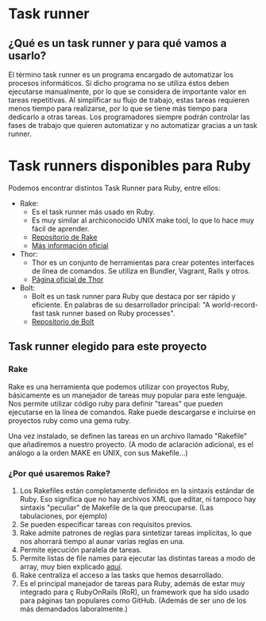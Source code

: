 # Task runner

## ¿Qué es un task runner y para qué vamos a usarlo?
El término task runner es un programa encargado de automatizar los procesos informáticos. Si dicho programa no se utiliza éstos deben ejecutarse manualmente, por lo que se considera de importante valor en tareas repetitivas. Al simplificar su flujo de trabajo, estas tareas requieren menos tiempo para realizarse, por lo que se tiene más tiempo para dedicarlo a otras tareas. Los programadores siempre podrán controlar las fases de trabajo que quieren automatizar y no automatizar gracias a un task runner.

# Task runners disponibles para Ruby 
Podemos encontrar distintos Task Runner para Ruby, entre ellos:
* Rake:
  * Es el task runner más usado en Ruby.
  * Es muy similar al archiconocido UNIX make tool, lo que lo hace muy fácil de aprender.
  * [Repositorio de Rake](https://github.com/ruby/rake) 
  * [Más información oficial](https://ruby.github.io/rake/)
* Thor:
  * Thor es un conjunto de herramientas para crear potentes interfaces de línea de comandos. Se utiliza en Bundler, Vagrant, Rails y otros.
  * [Página oficial de Thor](http://whatisthor.com/)
* Bolt:
  * Bolt es un task runner para Ruby que destaca por ser rápido y eficiente. En palabras de su desarrollador principal: "A world-record-fast task runner based on Ruby processes".
  * [Repositorio de Bolt](https://github.com/rubencaro/bolt) 
## Task runner elegido para este proyecto
### Rake
Rake es una herramienta que podemos utilizar con proyectos Ruby, básicamente es un manejador de tareas muy popular para este lenguaje.
Nos permite utilizar código ruby para definir "tareas" que pueden ejecutarse en la línea de comandos.
Rake puede descargarse e incluirse en proyectos ruby como una gema ruby.

Una vez instalado, se definen las tareas en un archivo llamado "Rakefile" que añadiremos a nuestro proyecto.
(A modo de aclaración adicional, es el análogo a la orden MAKE en UNIX, con sus Makefile...)

### ¿Por qué usaremos Rake?
1. Los Rakefiles están completamente definidos en la sintaxis estándar de Ruby. Eso significa que no hay archivos XML que editar, ni tampoco hay sintaxis "peculiar" de Makefile de la que preocuparse. (Las tabulaciones, por ejemplo)
2. Se pueden especificar tareas con requisitos previos.
3. Rake admite patrones de reglas para sintetizar tareas implícitas, lo que nos ahorrará tiempo al aunar varias reglas en una.
4. Permite ejecución paralela de tareas.
5. Permite listas de file names para ejecutar las distintas tareas a modo de array, muy bien explicado [aquí](https://stackoverflow.com/questions/14529180/how-to-use-filelists-as-rake-dependencies).
6. Rake centraliza el acceso a las tasks que hemos desarrollado.
7. Es el principal manejador de tareas para Ruby, además de estar muy integrado para ç RubyOnRails (RoR), un framework que ha sido usado para páginas tan populares como GitHub.
(Además de ser uno de los más demandados laboralmente.)


